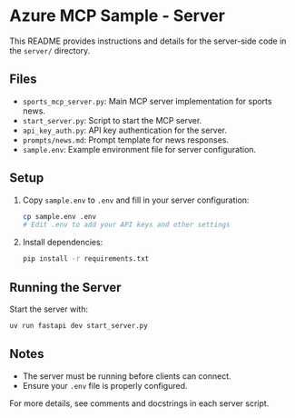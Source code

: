 # Azure MCP Sample - Server

This README provides instructions and details for the server-side code in the `server/` directory.

## Files
- `sports_mcp_server.py`: Main MCP server implementation for sports news.
- `start_server.py`: Script to start the MCP server.
- `api_key_auth.py`: API key authentication for the server.
- `prompts/news.md`: Prompt template for news responses.
- `sample.env`: Example environment file for server configuration.

## Setup

1. Copy `sample.env` to `.env` and fill in your server configuration:
   ```bash
   cp sample.env .env
   # Edit .env to add your API keys and other settings
   ```
2. Install dependencies:
   ```bash
   pip install -r requirements.txt
   ```

## Running the Server

Start the server with:
```bash
uv run fastapi dev start_server.py
```

## Notes
- The server must be running before clients can connect.
- Ensure your `.env` file is properly configured.

For more details, see comments and docstrings in each server script.
